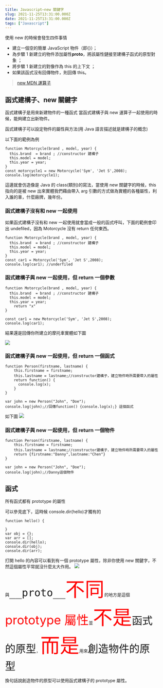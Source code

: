 ```yaml
---
title: Javascript—new 關鍵字
slug: 2021-11-25T13:31:00.000Z
date: 2021-11-25T13:31:00.000Z
tags: ["Javascript"]
---
```


<style> 
.rem25{
font-size:2.5rem;
}
.rem40{
font-size:4.0rem;
}
.rem50{
  font-size:5.0rem;
}
.red {
color:red;
}
.gray{
background-color:#d3d3d3;
}
</style>


使用 new 的時候會發生四件事情

- 建立一個空的簡單 JavaScript 物件（即{}）；
- 為步驟 1 新建立的物件添加屬性**proto**，將該屬性鏈接至建構子函式的原型對象 ；
- 將步驟 1 新建立的對像作為 this 的上下文 ；
- 如果該函式沒有回傳物件，則回傳 this。

> [new MDN 運算子](https://developer.mozilla.org/zh-CN/docs/Web/JavaScript/Reference/Operators/new)

## 函式建構子、new 關鍵字

函式建構子是用來新建物件的一種函式
當函式建構子與 new 運算子一起使用的時候，能夠建立出新物件。

函式建構子可以設定物件的屬性與方法(用 Java 語言描述就是建構子的概念)

以下面的範例為例

```javascript{numberLines: true}
function Motorcycle(brand , model, year) {
  this.brand  = brand ; //constructor 建構子
  this.model = model;
  this.year = year;
}
const motorcycle1 = new Motorcycle('Sym', 'Jet S',2008);
console.log(motorcycle1);
```

這邊就會仿造像是 Java 的 class(類別)的寫法，當使用 new 關鍵字的時候，this 指向的是被 new 出來實體我們藉由帶入 arg 引數的方式做為實體的各種屬性，利入誰的車，什麼廠牌，幾年份。

### 函式建構子沒有和 new 一起使用

如果函式建構子沒有和 new 一起使用就會當成一般的函式呼叫，下面的範例會印出 undefiled，因為 Motorcycle 沒有 return 任何東西。

```javascript{numberLines: true}
function Motorcycle(brand , model, year) {
  this.brand  = brand ; //constructor 建構子
  this.model = model;
  this.year = year;
}
const car1 = Motorcycle('Sym', 'Jet S',2008);
console.log(car1); //underfiled
```

### 函式建構子與 new 一起使用，但 return 一個參數

```javascript{numberLines: true}
function Motorcycle(brand , model, year) {
  this.brand  = brand ; //constructor 建構子
  this.model = model;
  this.year = year;
    return "x"
}

const car1 = new Motorcycle('Sym', 'Jet S',2008);
console.log(car1);
```

結果還是回傳你所建立的摩托車實體如下圖

![](https://i.imgur.com/3spyFUg.png)

### 函式建構子與 new 一起使用，但 return 一個函式

```javascript{numberLines: true}
function Person(firstname, lastname) {
    this.firstname = firstname;
    this.lastname = lastname;//constructor建構子，建立物件時所需要帶入的屬性
    return function() {
      console.log(x);
    }
}

var john = new Person("John", "Doe");
console.log(john);//回傳function() {console.log(x);} 這個函式
```

如下圖
![](https://i.imgur.com/2EST3Vu.png)

### 函式建構子與 new 一起使用，但 return 一個物件

```javascript{numberLines: true}
function Person(firstname, lastname) {
    this.firstname = firstname;
    this.lastname = lastname;//constructor建構子，建立物件時所需要帶入的屬性
    return {firstname:"Danny",lastname:"Chen"}
}

var john = new Person("John", "Doe");
console.log(john);//Danny這個物件
```

## 函式

所有函式都有 prototype 的屬性

可以參見底下，這時候 console.dir(hello)才獨有的

```javascript{numberLines: true}
function hello() {

}
var obj = {};
var arr = [];
console.dir(hello);
console.dir(obj);
console.dir(arr);
```

打開 hello 的內容可以看到有一個 prototype 屬性，除非你使用 new 關鍵字，不然這個屬性平常就沒什麼太大作用。
![](https://i.imgur.com/jaeYF5M.png)

與<span class="rem25">`__proto__`</span><span class="rem40 red">不同</span>的地方是這個<span class="red rem25">prototype 屬性</span>並<span class="red rem40">不是</span><span class="rem25">`函式的原型`</span>，<span class="rem40 red">而是</span>用來<span class="rem25">`創造物件的原型`</span>

換句話說創造物件的原型可以使用函式建構子的 prototype 屬性。

